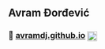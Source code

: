 ## Avram Đorđević
### 👋 [avramdj.github.io](https://avramdj.github.io) [<img align="center" src="https://pngimg.com/uploads/linkedIn/linkedIn_PNG38.png" width=20px />](https://www.linkedin.com/in/avram-djordjevic)
